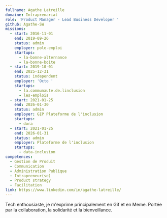 ```yaml
---
fullname: Agathe Latreille
domaine: Intraprenariat
role: 'Product Manager - Lead Business Developer '
github: Agathe-SW
missions:
  - start: 2016-11-01
    end: 2019-09-26
    status: admin
    employer: pole-emploi
    startups:
      - la-bonne-alternance
      - la-bonne-boite
  - start: 2019-10-01
    end: 2025-12-31
    status: independent
    employer: 'Octo '
    startups:
      - la.communaute.de.linclusion
      - les-emplois
  - start: 2021-01-25
    end: 2026-01-30
    status: admin
    employer: GIP Plateforme de l'inclusion
    startups:
      - dora
  - start: 2021-01-25
    end: 2026-01-31
    status: admin
    employer: Plateforme de l'inclusion
    startups:
      - data-inclusion
competences:
  - Gestion de Produit
  - Communication
  - Administration Publique
  - Intrapreneur(se)
  - Product strategy
  - Facilitation
link: https://www.linkedin.com/in/agathe-latreille/
---
```

Tech enthousiaste, je m'exprime principalement en Gif et en Meme. Portée par la collaboration, la solidarité et la bienveillance.